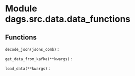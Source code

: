Module dags.src.data.data_functions
===================================

Functions
---------

    
`decode_json(jsons_comb)`
:   

    
`get_data_from_kafka(**kwargs)`
:   

    
`load_data(**kwargs)`
: